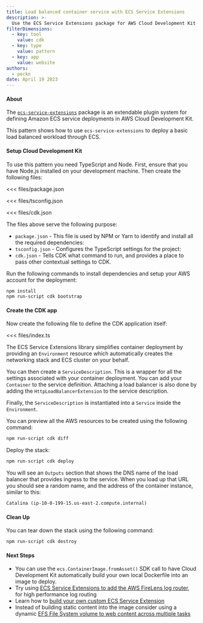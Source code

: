 ```yaml
---
title: Load balanced container service with ECS Service Extensions
description: >-
  Use the ECS Service Extensions package for AWS Cloud Development Kit to deploy a simple load balanced web container.
filterDimensions:
  - key: tool
    value: cdk
  - key: type
    value: pattern
  - key: app
    value: website
authors:
  - peckn
date: April 19 2023
---
```


#### About

The [`ecs-service-extensions`](https://www.npmjs.com/package/@aws-cdk-containers/ecs-service-extensions) package is an extendable plugin system for defining Amazon ECS service deployments in AWS Cloud Development Kit.

This pattern shows how to use `ecs-service-extensions` to deploy a basic load balanced workload through ECS.

#### Setup Cloud Development Kit

To use this pattern you need TypeScript and Node. First, ensure that you have Node.js installed on your development machine. Then create the following files:

<tabs>
<tab label="package.json">

<<< files/package.json

</tab>

<tab label='tsconfig.json'>

<<< files/tsconfig.json

</tab>

<tab label='cdk.json'>

<<< files/cdk.json

</tab>
</tabs>

The files above serve the following purpose:

- `package.json` - This file is used by NPM or Yarn to identify and install all the required dependencies:
- `tsconfig.json` - Configures the TypeScript settings for the project:
- `cdk.json` - Tells CDK what command to run, and provides a place to pass other contextual settings to CDK.

Run the following commands to install dependencies and setup your AWS account for the deployment:

```sh
npm install
npm run-script cdk bootstrap
```

#### Create the CDK app

Now create the following file to define the CDK application itself:

<<< files/index.ts

The ECS Service Extensions library simplifies container deployment
by providing an `Environment` resource which automatically creates the networking stack and ECS cluster on your behalf.

You can then create a `ServiceDescription`. This is a wrapper for all the settings associated with your container deployment. You can add your `Container` to the service definition. Attaching a load balancer is also done by adding the `HttpLoadBalancerExtension` to the service description.

Finally, the `ServiceDescription` is instantiated into a `Service` inside the `Environment`.

You can preview all the AWS resources to be created using the following command:

```sh
npm run-script cdk diff
```

Deploy the stack:

```sh
npm run-script cdk deploy
```

You will see an `Outputs` section that shows the DNS name of the load balancer that provides ingress to the service. When you load up that URL you should see a random name, and the address of the container instance, similar to this:

```txt
Catalina (ip-10-0-199-15.us-east-2.compute.internal)
```

#### Clean Up

You can tear down the stack using the following command:

```sh
npm run-script cdk destroy
```

#### Next Steps

* You can use the `ecs.ContainerImage.fromAsset()` SDK call to have Cloud Development Kit automatically build your own local Dockerfile into an image to deploy.
* Try using [ECS Service Extensions to add the AWS FireLens log router](/ecs-service-extensions-firelens-cdk), for high performance log routing
* Learn how to [build your own custom ECS Service Extension](/ecs-service-extensions-custom-extension)
* Instead of building static content into the image consider using a dynamic [EFS File System volume to web content across multiple tasks](/ecs-service-extensions-cdk-efs-volume)